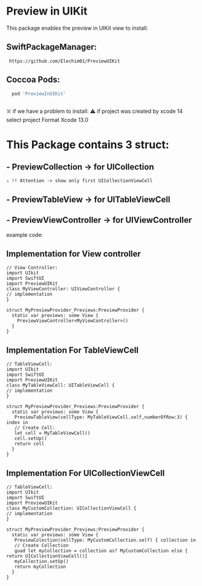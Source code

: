 # Preview in UIKit

This package enables the preview in UIKit view to install:

## SwiftPackageManager:
```siwft
 https://github.com/Elechim01/PreviewUIKit
```

## Coccoa Pods:
```ruby
  pod 'PreviewInUIKit'
 
```
 ☠️ if we have a problem to install: 
 ⚠️ if project was created by xcode 14 select project Format Xcode 13.0 

# This Package contains 3 struct: 


## - PreviewCollection -> for UICollection 
    ⚠️ !! Attention -> show only first UICollectionViewCell 
## - PreviewTableView -> for UITableViewCell
## - PreviewViewController -> for UIViewController

example code:
## Implementation for View controller
```siwft
// View Controller:
import UIkit
import SwiftUI
import PreviewUIKit
class MyViewController: UIViewController {
// implementation 
}

struct MyPreviewProvider_Previews:PreviewProvider {
  static var previews: some View {
    PreviewViewController<MyViewController>()
  }
}
```
## Implementation For TableViewCell
```siwft
// TableViewCell:
import UIkit
import SwiftUI
import PreviewUIKit
class MyTableViewCell: UITableViewCell {
// implementation 
}

struct MyPreviewProvider_Previews:PreviewProvider {
  static var previews: some View {
   PreviewTableView(cellType: MyTableViewCell.self,numberOfRow:3) { index in
   // Create Cell:
   let cell = MyTableViewCell()
   cell.setUp()
   return cell
  }
}
```

## Implementation For UICollectionViewCell 
```siwft
// TableViewCell:
import UIkit
import SwiftUI
import PreviewUIKit
class MyCustomCollection: UICollectionViewCell {
// implementation 
}

struct MyPreviewProvider_Previews:PreviewProvider {
  static var previews: some View {
   PreviewColection(cellType: MyCustomCollection.self) { collection in
   // Create Collection
   guad let myCollection = collection as? MyCustomCollection else { return UICollectionViewCell()}
   myCollection.setUp()
   return myCollection
  }
}
```

